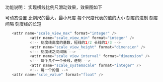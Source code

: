 功能说明：
实现横线比例尺滑动效果，效果图如下

可动态设置
比例尺的最大，最小尺度
每个尺度代表的值的大小
刻度的进制
刻度间隔
刻度线的长短

```java
   <attr name="scale_view_max" format="integer" />
           <attr name="scale_view_min" format="integer" />
           <!-- 刻度线高度的基数，短线的1/2 长线的1/3 -->
           <attr name="scale_view_height" format="dimension" />
           <!-- 刻度线之间间隔 -->
           <attr name="scale_view_interval" format="dimension" />
           <!-- 每个几个一个长线，进制 -->
           <attr name="scale_systemscale" format="integer" />
           <!-- 每一个的值 -->
   <attr name="scle_value" format="float" />

```